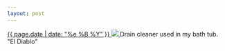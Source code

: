 ```yaml
---
layout: post
---
```


<p>
  <a href="/445">
    <time>{{ page.date | date: "%e %B %Y" }}</time>
    <img src="{{ site.assets_url }}/445.jpg">
  </a>
  Drain cleaner used in my bath tub. "El Diablo"
</p>
